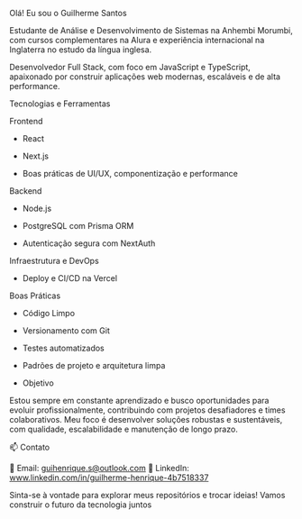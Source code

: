 Olá! Eu sou o Guilherme Santos

Estudante de Análise e Desenvolvimento de Sistemas na Anhembi Morumbi, com cursos complementares na Alura e experiência internacional na Inglaterra no estudo da língua inglesa.

Desenvolvedor Full Stack, com foco em JavaScript e TypeScript, apaixonado por construir aplicações web modernas, escaláveis e de alta performance.

Tecnologias e Ferramentas

Frontend

- React

- Next.js

- Boas práticas de UI/UX, componentização e performance

Backend

- Node.js

- PostgreSQL com Prisma ORM

- Autenticação segura com NextAuth

Infraestrutura e DevOps

- Deploy e CI/CD na Vercel

Boas Práticas

- Código Limpo

- Versionamento com Git

- Testes automatizados

- Padrões de projeto e arquitetura limpa

- Objetivo

Estou sempre em constante aprendizado e busco oportunidades para evoluir profissionalmente, contribuindo com projetos desafiadores e times colaborativos.
Meu foco é desenvolver soluções robustas e sustentáveis, com qualidade, escalabilidade e manutenção de longo prazo.

📫 Contato

📧 Email: guihenrique.s@outlook.com
💼 LinkedIn: www.linkedin.com/in/guilherme-henrique-4b7518337


Sinta-se à vontade para explorar meus repositórios e trocar ideias!
Vamos construir o futuro da tecnologia juntos
